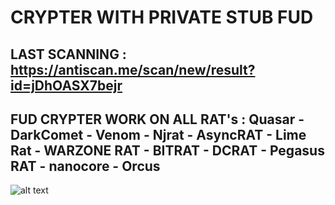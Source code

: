 # CRYPTER WITH PRIVATE STUB FUD
LAST SCANNING : https://antiscan.me/scan/new/result?id=jDhOASX7bejr
-
FUD CRYPTER WORK ON ALL RAT's : 
Quasar - DarkComet - Venom - Njrat - AsyncRAT - Lime Rat - WARZONE RAT - BITRAT - DCRAT - Pegasus RAT - nanocore - Orcus
-
![alt text](https://i.ibb.co/0M6NCBS/Crypter-Features.png)
